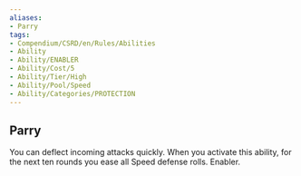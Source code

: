 ```yaml
---
aliases:
- Parry
tags:
- Compendium/CSRD/en/Rules/Abilities
- Ability
- Ability/ENABLER
- Ability/Cost/5
- Ability/Tier/High
- Ability/Pool/Speed
- Ability/Categories/PROTECTION
---
```


  
## Parry  
You can deflect incoming attacks quickly. When you activate this ability, for the next ten rounds you ease all Speed defense rolls. Enabler. 